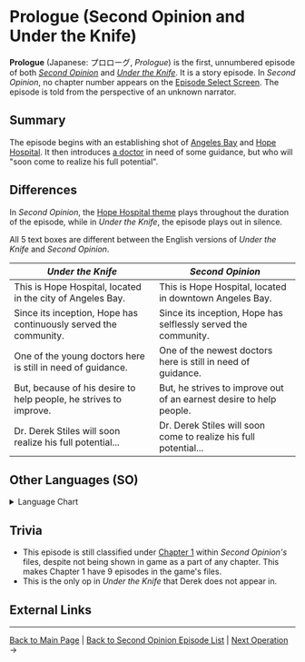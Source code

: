 # Prologue (Second Opinion and Under the Knife)

**Prologue** (Japanese: プロローグ, *Prologue*) is the first, unnumbered episode of both *[Second Opinion](../SO.md)* and *[Under the Knife](../../utk/UTK.md)*. It is a story episode. In *Second Opinion*, no chapter number appears on the [Episode Select Screen](../game/Episode_Select.md). The episode is told from the perspective of an unknown narrator.

<!-- Title: Prologue | Jpn Title: プロローグ | Fr Title: Prologue | Sp Title: Prólogo | De Title: Prolog | It Title: Prologo | Prev. Episode: None | Next. Episode: [Standard Procedure](1_1.md) | other empty categories: Chapter, Patient details, Episode Number, Operation -->
## Summary

The episode begins with an establishing shot of [Angeles Bay](../locations/Angeles_Bay.md) and [Hope Hospital](../locations/Hope_Hospital.md). It then introduces [a doctor](../characters/Derek_Stiles.md) in need of some guidance, but who will "soon come to realize his full potential".

## Differences

In *Second Opinion*, the [Hope Hospital theme](../soundtrack/3-Hope_Hospital.md) plays throughout the duration of the episode, while in *Under the Knife*, the episode plays out in silence.

All 5 text boxes are different between the English versions of *Under the Knife* and *Second Opinion*.

| *Under the Knife* | *Second Opinion* |
| --- | --- |
| This is Hope Hospital, located in the city of Angeles Bay. | This is Hope Hospital, located in downtown Angeles Bay. |
| Since its inception, Hope has continuously served the community. | Since its inception, Hope has selflessly served the community. |
| One of the young doctors here is still in need of guidance. | One of the newest doctors here is still in need of guidance. |
| But, because of his desire to help people, he strives to improve. | But, he strives to improve out of an earnest desire to help people. |
| Dr. Derek Stiles will soon realize his full potential... | Dr. Derek Stiles will soon come to realize his full potential... |

## Other Languages (SO)

<details markdown="1">

<summary>Language Chart</summary>


| Japanese | French | Spanish | German | Italian |
| --- | --- | --- | --- | --- |
| プロローグ | Prologue | Prólogo | Prolog | Prologo |
|首都圏近郊、 Ｔ県千羽市に居を構える北崎病院。 | Voici l'Hôpital Hope, situé au cœur d'Angeles Bay. | Este es el Hospital Esperanza, situado en la ciudad de Bahía Ángeles. | Willkommen im Hope-Klinikum, gelegen im Zentrum von Angeles Bay. | Questo è l'Hope Hospital, situato nelle vicinanze della città di Angeles Bay. |
| 地域に溶けこんだ診療で 人々から頼りにされている病院である。 | Depuis le jour de sa création, Hope a servi la communauté sans relâche. | Desde su fundación, el Esperanza ha sido un hospital de referencia de la ciudad. | Seit seiner Gründung stellt sich dieses Institut vorbehaltlos in den Dienst der Allgemeinheit. | Fin dalla sua fondazione, l'ospedale ha svolto un ruolo fondamentale per la comunità. |
| ここに、まだ先輩医師の指導を受ける １人の若い医者がいた。 | Parmi ses nouveaux médecins, il y en a un qui a désespérément besoin d'expérience. | En él trabaja un joven doctor que aún tiene mucho que aprender. | Einer unserer jungen Ärzte benötigt allerdings noch ein wenig Orientierungshilfe. |  Qui un giovane dottore sta cominciando a costruire le basi per il suo futuro di medico. |
| 彼は医療技術を磨きながら、 人々を助ける多忙な毎日を送っている。 | Il veut à tout prix acquérir de la pratique pour être en mesure d'aider les gens. | Pero su deseo de ayudar a los demás le motiva para mejorar día a día. | Doch er arbeitet ernsthaft und fleißig, mit dem ehrlichen Wunsch, Menschen zu helfen. |  Spinto dal desiderio di aiutare il prossimo, lavora sodo per migliorare se stesso. |
| だが、その真の才能は 未だ眠ったままであった……。 | Le docteur Derek Stiles va atteindre cet objectif plus vite qu'il ne le croit... | Es el Dr. Derek Stiles, que está a punto de descubrir su auténtico potencial... | Schon bald wird Dr. Derek Stiles sein wahres Potenzial erkennen... | Il dott. Derek Stiles si renderà presto conto delle sue grandi doti mediche. |

</details>

## Trivia

* This episode is still classified under [Chapter 1](Chapter_1.md) within *Second Opinion's* files, despite not being shown in game as a part of any chapter. This makes Chapter 1 have 9 episodes in the game's files.
* This is the only op in *Under the Knife* that Derek does not appear in.

## External Links

---

[Back to Main Page](/tc-wiki) | [Back to Second Opinion Episode List](Episode_List.md) | [Next Operation](1_1.md) →
<!-- move the episode lists to a future info box --->
